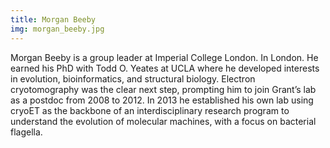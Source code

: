 ```yaml
---
title: Morgan Beeby
img: morgan_beeby.jpg
---
```


Morgan Beeby is a group leader at Imperial College London. In London. He earned his PhD with Todd O. Yeates at UCLA where he developed interests in evolution, bioinformatics, and structural biology. Electron cryotomography was the clear next step, prompting him to join Grant’s lab as a postdoc from 2008 to 2012. In 2013 he established his own lab using cryoET as the backbone of an interdisciplinary research program to understand the evolution of molecular machines, with a focus on bacterial flagella.


